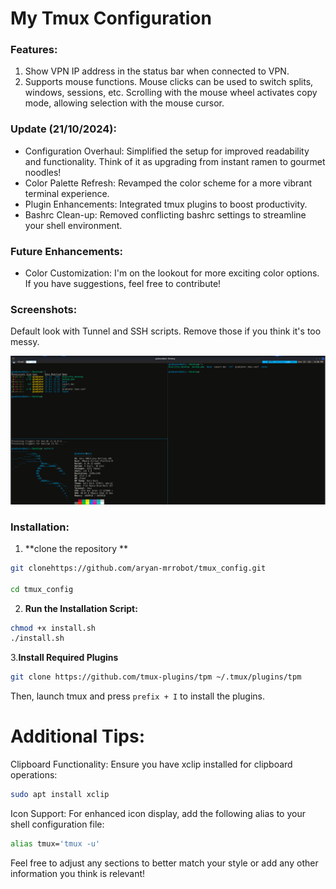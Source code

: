 # My Tmux Configuration

### Features:
1. Show VPN IP address in the status bar when connected to VPN.
2. Supports mouse functions. Mouse clicks can be used to switch splits, windows, sessions, etc. Scrolling with the mouse wheel activates copy mode, allowing selection with the mouse cursor.

### Update (21/10/2024):
- Configuration Overhaul: Simplified the setup for improved readability and functionality. Think of it as 
  upgrading from instant ramen to gourmet noodles!
- Color Palette Refresh: Revamped the color scheme for a more vibrant terminal experience.
- Plugin Enhancements: Integrated tmux plugins to boost productivity.
- Bashrc Clean-up: Removed conflicting bashrc settings to streamline your shell environment.

### Future Enhancements:
- Color Customization: I'm on the lookout for more exciting color options. If you have suggestions, feel 
  free to contribute!

### Screenshots:
Default look with Tunnel and SSH scripts. Remove those if you think it's too messy.

![My Tmux Configuration](images/updated_tmux.png)

### Installation:
1. **clone the repository **
```bash
git clonehttps://github.com/aryan-mrrobot/tmux_config.git

cd tmux_config
```
2. **Run the Installation Script:**
```bash
chmod +x install.sh
./install.sh
```
3.**Install Required Plugins**
```bash
git clone https://github.com/tmux-plugins/tpm ~/.tmux/plugins/tpm
```
Then, launch tmux and press `prefix + I` to install the plugins.

# Additional Tips:
Clipboard Functionality: Ensure you have xclip installed for clipboard operations:
```bash
sudo apt install xclip
```
Icon Support: For enhanced icon display, add the following alias to your shell configuration file:
```bash
alias tmux='tmux -u'
```
Feel free to adjust any sections to better match your style or add any other information you think is relevant!
